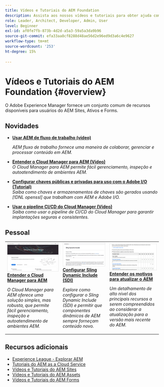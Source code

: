 ```yaml
---
title: Vídeos e Tutoriais do AEM Foundation
description: Assista aos nossos vídeos e tutoriais para obter ajuda com a Adobe Experience Manager Foundation.
role: Leader, Architect, Developer, Admin, User
level: Beginner
exl-id: af0fe7fb-873b-4d2d-a5a3-59a5a3da9b96
source-git-commit: efa33aa8cf8288d48ae56d2e96ed9d3a6c4e9627
workflow-type: tm+mt
source-wordcount: '253'
ht-degree: 15%

---
```


# Vídeos e Tutoriais do AEM Foundation {#overview}

O Adobe Experience Manager fornece um conjunto comum de recursos disponíveis para usuários do AEM Sites, Ativos e Forms.

## Novidades

* **[Usar AEM de fluxo de trabalho (vídeo)](./workflow/use-workflow.md)**

   *AEM fluxo de trabalho fornece uma maneira de colaborar, gerenciar e processar conteúdo em AEM.*

* **[Entender o Cloud Manager para AEM (Vídeo)](./cloud-manager/understand-cloud-manager-for-aem.md)**\
   *O Cloud Manager para AEM permite fácil gerenciamento, inspeção e autoatendimento de ambientes AEM.*

* **[Configurar chaves públicas e privadas para uso com o Adobe I/O (Tutorial)](./authentication/set-up-public-private-keys-for-use-with-aem-and-adobe-io.md)**\
   *Saiba como chaves e armazenamentos de chaves são gerados usando [!DNL openssl] que trabalham com AEM e Adobe I/O.*

* **[Usar o pipeline CI/CD do Cloud Manager (Vídeo)](./cloud-manager/use-the-cicd-pipeline-in-cloud-manager-for-aem.md)**\
   *Saiba como usar o pipeline de CI/CD do Cloud Manager para garantir implantações seguras e consistentes.*

## Pessoal

<table>
<tr>
  <td>
    <a href="./cloud-manager/understand-cloud-manager-for-aem.md">
    <img alt="Entender o Cloud Manager para AEM" src="./cloud-manager/assets/understand-cloud-manager-for-aem/thumbnail.png" />
    </a>
    <div>
     <a href="./cloud-manager/understand-cloud-manager-for-aem.md">
    <strong>Entender o Cloud Manager para AEM</strong>
    </a>
    </div>
    <p>
    <em>O Cloud Manager para AEM oferece uma solução simples, mas robusta, que permite fácil gerenciamento, inspeção e autoatendimento de ambientes AEM.</em>
    <p>
  </td>
   <td>
    <a href="./development/set-up-sling-dynamic-include.md">
    <img alt="Configurar Sling Dynamic Include (SDI)" src="./development/assets/set-up-sling-dynamic-include/thumbnail.png" />
    </a>
     <div>
     <a href="./development/set-up-sling-dynamic-include.md">
    <strong>Configurar Sling Dynamic Include (SDI)</strong>
    </a>
    </div>
    <p>
    <em>Explore como configurar o Sling Dynamic Include (SDI) e permitir que componentes dinâmicos de AEM sempre forneçam conteúdo novo.</em>
    <p>
  </td>
  <td>
    <a href="./administration/understand-reasons-to-upgrade.md">
    <img alt="Entendendo os motivos para atualizar o AEM" src="./administration/assets/understand-reasons-to-upgrade/thumbnail.png" />
    </a>
    <div>
    <a href="./administration/understand-reasons-to-upgrade.md">
    <strong>Entender os motivos para atualizar o AEM</strong>
    </a>
    </div>
    <p>
    <em>Um detalhamento de alto nível dos principais recursos a serem compreendidos ao considerar a atualização para a versão mais recente do AEM.</em>
    </p>
  </td>
</tr>
</table>

## Recursos adicionais

* [Experience League - Explorar AEM](https://experienceleague.adobe.com/?lang=pt-BR#recommended/solutions/experience-manager)
* [Tutoriais do AEM as a Cloud Service](/help/cloud-service/overview.md)
* [Vídeos e Tutoriais do AEM Sites](/help/sites/overview.md)
* [Vídeos e Tutoriais do AEM Assets](/help/assets/overview.md)
* [Vídeos e Tutoriais do AEM Forms](/help/forms/overview.md)
